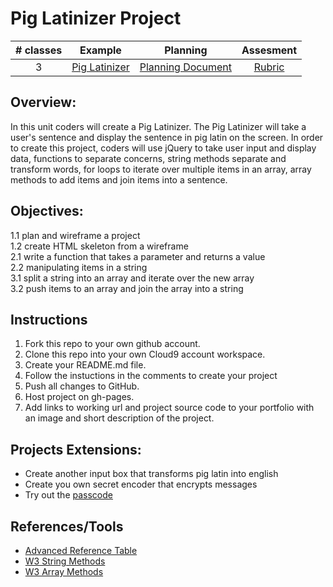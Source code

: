 # Pig Latinizer Project

| # classes|Example|Planning|Assesment|
|:--:|:--:|:--:|:--:|
| 3 |[Pig Latinizer](https://scriptedcurriculum.github.io/advanced_piglatinizer_solution/)|[Planning Document](https://drive.google.com/open?id=1gINwUa2YyBhAvlKkdAlfm9gJxnnkbiTPE1QV_O_PmJc)|[Rubric](https://drive.google.com/open?id=13vHr_fpuyip958JHw2eYt8P7UQsGz9-crCHPZKyNVf4)|

## Overview: 
In this unit coders will create a Pig Latinizer. The Pig Latinizer will take a user's sentence and display the sentence in pig latin on the screen. In order to create this project, coders will use jQuery to take user input and display data, functions to separate concerns, string methods separate and transform words, for loops to iterate over multiple items in an array, array methods to add items and join items into a sentence.

## Objectives:
1.1 plan and wireframe a project <br>
1.2 create HTML skeleton from a wireframe <br>
2.1 write a function that takes a parameter and returns a value <br>
2.2 manipulating items in a string <br>
3.1 split a string into an array and iterate over the new array <br>
3.2 push items to an array and join the array into a string <br>

## Instructions
1) Fork this repo to your own github account. 
2) Clone this repo into your own Cloud9 account workspace.
3) Create your README.md file.
4) Follow the instuctions in the comments to create your project
5) Push all changes to GitHub.
6) Host project on gh-pages.
7) Add links to working url and project source code to your portfolio with an image and short description of the project.

## Projects Extensions:
* Create another input box that transforms pig latin into english
* Create you own secret encoder that encrypts messages 
* Try out the [passcode](https://jsbin.com/tawogirebo/edit?html,js,output)

## References/Tools
* [Advanced Reference Table]()
* [W3 String Methods](https://www.w3schools.com/js/js_string_methods.asp)
* [W3 Array Methods](https://www.w3schools.com/js/js_array_methods.asp)
